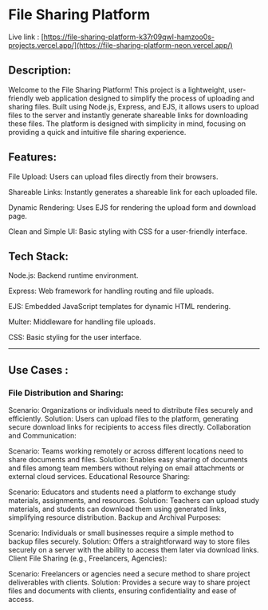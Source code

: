 # File Sharing Platform
Live link :  [https://file-sharing-platform-k37r09qwl-hamzoo0s-projects.vercel.app/](https://file-sharing-platform-neon.vercel.app/)
## Description:
Welcome to the File Sharing Platform! This project is a lightweight, user-friendly web application designed to simplify the process of uploading and sharing files. Built using Node.js, Express, and EJS, it allows users to upload files to the server and instantly generate shareable links for downloading these files. The platform is designed with simplicity in mind, focusing on providing a quick and intuitive file sharing experience.



## Features:
File Upload: Users can upload files directly from their browsers.

Shareable Links: Instantly generates a shareable link for each uploaded file.

Dynamic Rendering: Uses EJS for rendering the upload form and download page.

Clean and Simple UI: Basic styling with CSS for a user-friendly interface.



## Tech Stack:
Node.js: Backend runtime environment.

Express: Web framework for handling routing and file uploads.

EJS: Embedded JavaScript templates for dynamic HTML rendering.

Multer: Middleware for handling file uploads.

CSS: Basic styling for the user interface.

---

## Use Cases : 
### File Distribution and Sharing:

Scenario: Organizations or individuals need to distribute files securely and efficiently.
Solution: Users can upload files to the platform, generating secure download links for recipients to access files directly.
Collaboration and Communication:

Scenario: Teams working remotely or across different locations need to share documents and files.
Solution: Enables easy sharing of documents and files among team members without relying on email attachments or external cloud services.
Educational Resource Sharing:

Scenario: Educators and students need a platform to exchange study materials, assignments, and resources.
Solution: Teachers can upload study materials, and students can download them using generated links, simplifying resource distribution.
Backup and Archival Purposes:

Scenario: Individuals or small businesses require a simple method to backup files securely.
Solution: Offers a straightforward way to store files securely on a server with the ability to access them later via download links.
Client File Sharing (e.g., Freelancers, Agencies):

Scenario: Freelancers or agencies need a secure method to share project deliverables with clients.
Solution: Provides a secure way to share project files and documents with clients, ensuring confidentiality and ease of access.
